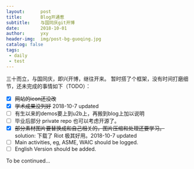 ```yaml
---
layout:      post
title:       Blog开通惹
subtitle:    与国同庆git开博
date:        2018-10-01
author:      yxy
header-img:  img/post-bg-guoqing.jpg
catalog: false
tags:
 - daily
 - test
---
```



三十而立，与国同庆，即兴开博，继往开来。
暂时搭了个框架，没有时间打磨细节，还未完成的事情如下（TODO）：

- [x] ~~网站的icon还没改~~
- [x] ~~学术成果没列好~~ 2018-10-7 updated
- [ ] 有生以来的demos要上到u2b上，再搬到blog上加以说明
- [ ] 毕业后部分 private repo 也可以考虑开源了。
- [x] ~~部分素材图片要替换成和自己相关的，图片压缩和处理还要学习。~~<br>
      solution: 下载了 Riot 极其好用。2018-10-7 updated
- [ ] Main activities, eg, ASME, WAIC should be logged.
- [ ] English Version should be added.

To be continued...
